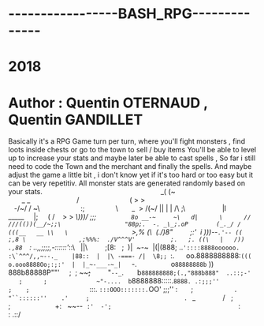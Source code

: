 # -----------------BASH_RPG--------------
#                   2018
# Author : Quentin OTERNAUD , Quentin GANDILLET             
Basically it's a RPG Game turn per turn, where you'll fight monsters , find loots inside chests or go to the town to sell / buy items
You'll be able to level up to increase your stats and maybe later be able to cast spells , So far i still need to code the Town and the merchant and finally the spells.
And maybe adjust the game a little bit , i don't know yet if it's too hard or too easy but it can be very repetitiv.
All monster stats are generated randomly based on your stats.
                                                            _( (~\
       _ _                        /                          ( \> > \
   -/~/ / ~\                     :;                \       _  > /(~\/
  || | | /\ ;\                   |l      _____     |;     ( \/    > >
  _\\)\)\)/ ;;;                  `8o __-~     ~\   d|      \      //
 ///(())(__/~;;\                  "88p;.  -. _\_;.oP        (_._/ /
(((__   __ \\   \                  `>,% (\  (\./)8"         ;:'  i
)))--`.'-- (( ;,8 \               ,;%%%:  ./V^^^V'          ;.   ;.
((\   |   /)) .,88  `: ..,,;;;;,-::::::'_::\   ||\         ;[8:   ;
 )|  ~-~  |(|(888; ..``'::::8888oooooo.  :\`^^^/,,~--._    |88::  |
  |\ -===- /|  \8;; ``:.      oo.8888888888:`((( o.ooo8888Oo;:;:'  |
 |_~-___-~_|   `-\.   `        `o`88888888b` )) 888b88888P""'     ;
 ; ~~~~;~~         "`--_`.       b`888888888;(.,"888b888"  ..::;-'
   ;      ;              ~"-....  b`8888888:::::.`8888. .:;;;''
      ;    ;                 `:::. `:::OOO:::::::.`OO' ;;;''
 :       ;                     `.      "``::::::''    .'
    ;                           `.   \_              /
  ;       ;                       +:   ~~--  `:'  -';
                                   `:         : .::/   
